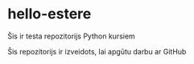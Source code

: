 # hello-estere
Šis ir testa repozitorijs Python kursiem

Šis repozitorijs ir izveidots, lai apgūtu darbu ar GitHub

